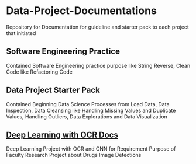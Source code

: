 # Data-Project-Documentations
Repository for Documentation for guideline and starter pack to each project that initiated

## Software Engineering Practice
Contained Software Engineering practice purpose like String Reverse, Clean Code like Refactoring Code

## Data Project Starter Pack
Contained Beginning Data Science Processes from Load Data, Data Inspection, Data Cleansing like Handling Missing Values and Duplicate Values, Handling Outliers, Data Explorations and Data Visualization

## [Deep Learning with OCR Docs](https://github.com/hendrywijaya98/Data-Project-Documentations/blob/main/Deep_Learning_with_CNN_OCR_Docs.md)
Deep Learning Project with OCR and CNN for Requirement Purpose of Faculty Research Project about Drugs Image Detections
